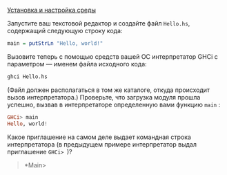 [Установка и настройка среды](https://stepik.org/lesson/8119/step/6)

Запустите ваш текстовой редактор и создайте файл `Hello.hs`, содержащий следующую строку кода:  
```haskell
main = putStrLn "Hello, world!"
```  
Вызовите теперь с помощью средств вашей ОС интерпретатор GHCi c параметром — именем файла исходного кода:  
```haskell
ghci Hello.hs
```  
(Файл должен располагаться в том же каталоге, откуда происходит вызов интерпретатора.) 
Проверьте, что загрузка модуля прошла успешно, вызвав в интерпретаторе определенную вами функцию `main` :  
```haskell
GHCi> main
Hello, world!
```  
Какое приглашение на самом деле выдает командная строка интерпретатора 
(в предыдущем примере интерпретатор выдал приглашение ```GHCi> ```)?
<br>
> *Main>
 
